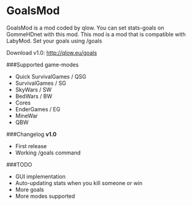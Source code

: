 # GoalsMod
GoalsMod is a mod coded by qlow.
You can set stats-goals on GommeHDnet with this mod.
This mod is a mod that is compatible with LabyMod.
Set your goals using /goals

Download v1.0: http://qlow.eu/goals

###Supported game-modes
- Quick SurvivalGames / QSG
- SurvivalGames / SG
- SkyWars / SW
- BedWars / BW
- Cores
- EnderGames / EG
- MineWar
- QBW

###Changelog
**v1.0**
- First release
- Working /goals command

###TODO
- GUI implementation
- Auto-updating stats when you kill someone or win
- More goals
- More modes supported
